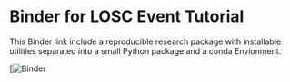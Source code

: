 # Binder for LOSC Event Tutorial

This Binder link include a reproducible research package with installable utilities separated into a small Python package and a conda Envionment.

[![Binder](https://mybinder.org/v2/gh/UCB-stat-159-s23/hw02-amberyhu.git/HEAD?labpath=LOSC_Event_tutorial.ipynb)

